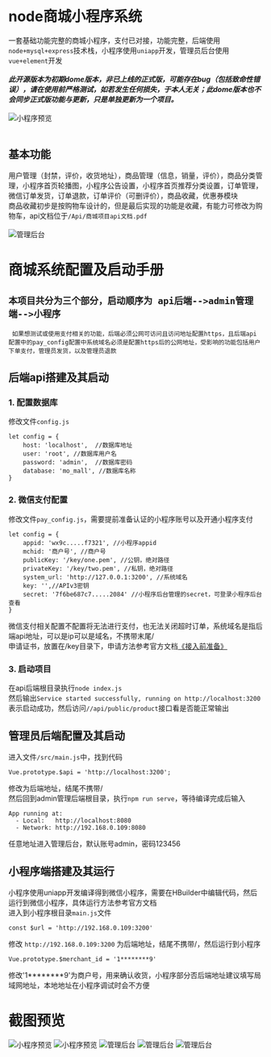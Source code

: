 # node商城小程序系统
一套基础功能完整的商城小程序，支付已对接，功能完整，后端使用`node+mysql+express`技术栈，小程序使用`uniapp`开发，管理员后台使用`vue+element`开发
<br><br>
***此开源版本为初期dome版本，非已上线的正式版，可能存在bug（包括致命性错误），请在使用前严格测试，如若发生任何损失，于本人无关；此dome版本也不会同步正式版功能与更新，只是单独更新为一个项目。***
<br><br>
![小程序预览](https://github.com/moyuc1966/shopping-mall/blob/main/images/p1.png "小程序预览") 
<br><br>
## 基本功能

用户管理（封禁，评价，收货地址），商品管理（信息，销量，评价），商品分类管理，小程序首页轮播图，小程序公告设置，小程序首页推荐分类设置，订单管理，微信订单发货，订单退款，订单评价（可删评价），商品收藏，优惠券模块
<br>商品收藏初步是按购物车设计的，但是最后实现的功能是收藏，有能力可修改为购物车，api文档位于`/Api/商城项目api文档.pdf`
<br><br>
![管理后台](https://github.com/moyuc1966/shopping-mall/blob/main/images/p3.png "管理后台") 

# 商城系统配置及启动手册
``` 本项目共分为三个部分，启动顺序为 api后端-->admin管理端-->小程序 ```
---
``` 如果想测试或使用支付相关的功能，后端必须公网可访问且访问地址配置https，且后端api配置中的pay_config配置中系统域名必须是配置https后的公网地址，受影响的功能包括用户下单支付，管理员发货，以及管理员退款```
## 后端api搭建及其启动
### 1. 配置数据库
修改文件`config.js`
```
let config = {
    host: 'localhost',  //数据库地址
    user: 'root', //数据库用户名
    password: 'admin',  //数据库密码
    database: 'mo_mall', //数据库名称
}
```
### 2. 微信支付配置
修改文件`pay_config.js`，需要提前准备认证的小程序账号以及开通小程序支付

```
let config = {
    appid: 'wx9c.....f7321', //小程序appid
    mchid: '商户号', //商户号
    publicKey: '/key/one.pem', //公钥，绝对路径
    privateKey: '/key/two.pem', //私钥，绝对路径
    system_url: 'http://127.0.0.1:3200', //系统域名
    key: '',//APIv3密钥
    secret: '7f6be687c7.....2084' //小程序后台管理的secret，可登录小程序后台查看
}
```
微信支付相关配置不配置将无法进行支付，也无法关闭超时订单，系统域名是指后端api地址，可以是ip可以是域名，不携带末尾/<br>
申请证书，放置在/key目录下，申请方法参考官方文档[《接入前准备》](https://pay.weixin.qq.com/wiki/doc/apiv3/open/pay/chapter2_8_1.shtml)
### 3. 启动项目
在api后端根目录执行`node index.js` <br> 然后输出`Service started successfully, running on http://localhost:3200`表示启动成功，然后访问`//api/public/product`接口看是否能正常输出

## 管理员后端配置及其启动
进入文件`/src/main.js`中，找到代码
```
Vue.prototype.$api = 'http://localhost:3200';
```
修改为后端地址，结尾不携带/<br>
然后回到admin管理后端根目录，执行`npm run serve`，等待编译完成后输入
```
App running at:
  - Local:   http://localhost:8080
  - Network: http://192.168.0.109:8080
```
任意地址进入管理后台，默认账号admin，密码123456

## 小程序端搭建及其运行
小程序使用uniapp开发编译得到微信小程序，需要在HBuilder中编辑代码，然后运行到微信小程序，具体运行方法参考官方文档<br>
进入到小程序根目录`main.js`文件
```
const $url = 'http://192.168.0.109:3200'
```
修改 `http://192.168.0.109:3200` 为后端地址，结尾不携带/，然后运行到小程序

```
Vue.prototype.$merchant_id = '1********9'
```
修改'1********9'为商户号，用来确认收货，小程序部分否后端地址建议填写局域网地址，本地地址在小程序调试时会不方便
# 截图预览
![小程序预览](https://github.com/moyuc1966/shopping-mall/blob/main/images/p1.png "小程序预览") 
![小程序预览](https://github.com/moyuc1966/shopping-mall/blob/main/images/p2.png "小程序预览") 
![管理后台](https://github.com/moyuc1966/shopping-mall/blob/main/images/p3.png "管理后台") 
![管理后台](https://github.com/moyuc1966/shopping-mall/blob/main/images/p4.png "管理后台") 
![管理后台](https://github.com/moyuc1966/shopping-mall/blob/main/images/p5.png "管理后台") 
